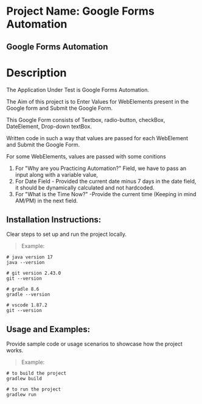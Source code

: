 # Project Name: Google Forms Automation

## Google Forms Automation
# Description
The Application Under Test is Google Forms Automation.

The Aim of this project is to Enter Values for WebElements present in the Google form and Submit the Google Form.

This Google Form consists of Textbox, radio-button, checkBox, DateElement, Drop-down textBox.

Written code in such a way that values are passed for each WebElement and  Submit the Google Form.

For some WebElements, values are passed with some conitions
1. For "Why are you Practicing Automation?" Field, we have to pass an input along with a variable value,
2. For Date Field - Provided the current date minus 7 days in the date field, it should be dynamically calculated and not hardcoded.
3. For "What is the Time Now?" -Provide the current time (Keeping in mind AM/PM) in the next field.

## Installation Instructions:
Clear steps to set up and run the project locally.
> Example:
```
# java version 17
java --version
```
```
# git version 2.43.0
git --version
```
```
# gradle 8.6
gradle --version
```

```
# vscode 1.87.2
git --version
```

## Usage and Examples:
Provide sample code or usage scenarios to showcase how the project works.
> Example:
```
# to build the project
gradlew build
```

```
# to run the project
gradlew run
```